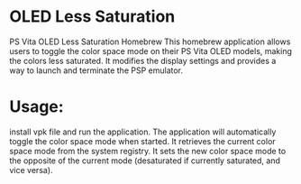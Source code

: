 # OLED Less Saturation
PS Vita OLED Less Saturation Homebrew
This homebrew application allows users to toggle the color space mode on their PS Vita OLED models, making the colors less saturated. It modifies the display settings and provides a way to launch and terminate the PSP emulator.

# Usage:
install vpk file and run the application. The application will automatically toggle the color space mode when started. It retrieves the current color space mode from the system registry. It sets the new color space mode to the opposite of the current mode (desaturated if currently saturated, and vice versa).